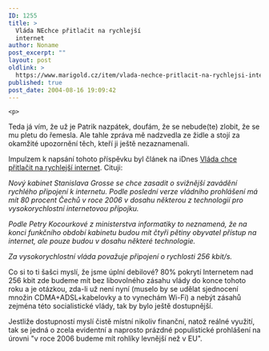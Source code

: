 ```yaml
---
ID: 1255
title: >
  Vláda NEchce přitlačit na rychlejší
  internet
author: Noname
post_excerpt: ""
layout: post
oldlink: >
  https://www.marigold.cz/item/vlada-nechce-pritlacit-na-rychlejsi-internet
published: true
post_date: 2004-08-16 19:09:42
---
```

	<p>
Teda já vím, že už je Patrik nazpátek, doufám, že se nebude(te) zlobit, že se mu pletu do řemesla. Ale tahle zpráva mě nadzvedla ze židle a stojí za okamžité upozornění těch, kteří ji ještě nezaznamenali.</p>
<p>
Impulzem k napsání tohoto příspěvku byl článek na iDnes <a href="http://ekonomika.idnes.cz/ekonomika.asp?r=ekonomika&amp;c=A040816_161441_ekonomika_ven">Vláda chce přitlačit na rychlejší internet</a>. Cituji:</p>
<p>
<em>Nový kabinet Stanislava Grosse se chce zasadit o svižnější zavádění rychlého připojení k internetu. Podle poslední verze vládního prohlášení má mít 80 procent Čechů v roce 2006 v dosahu některou z technologií pro vysokorychlostní internetovou přípojku.</em></p>
<p>
<em>Podle Petry Kocourkové z ministerstva informatiky to neznamená, že na konci funkčního období kabinetu budou mít čtyři pětiny obyvatel přístup na internet, ale pouze budou v dosahu některé technologie.</em></p>
<p>
<em>Za vysokorychlostní vláda považuje připojení o rychlosti 256 kbit/s.</em></p>
<p>
Co si to ti šašci myslí, že jsme úplní debilové? 80% pokrytí Internetem nad 256 kbit zde budeme mít bez libovolného zásahu vlády do konce tohoto roku a je otázkou, zda-li už není nyní (muselo by se udělat sjednocení množin CDMA+ADSL+kabelovky a to vynechám Wi-Fi) a nebýt zásahů zejména této socialistické vlády, tak by bylo ještě dostupnější.</p>
<p>
Jestliže dostupností myslí čistě místní nikoliv finanční, natož reálné využití, tak se jedná o zcela evidentní a naprosto prázdné populistické prohlášení na úrovni "v roce 2006 budeme mít rohlíky levnější než v EU".</p>
